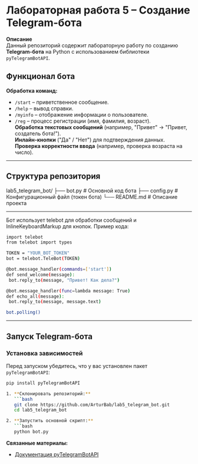 # Лабораторная работа 5 – Создание Telegram-бота  

**Описание**  
Данный репозиторий содержит лабораторную работу по созданию **Telegram-бота** на Python с использованием библиотеки `pyTelegramBotAPI`.  

## Функционал бота  
**Обработка команд:**  
   - `/start` – приветственное сообщение.  
   - `/help` – вывод справки.  
   - `/myinfo` – отображение информации о пользователе.  
   - `/reg` – процесс регистрации (имя, фамилия, возраст).  
**Обработка текстовых сообщений** (например, "Привет" → "Привет, создатель бота!").  
**Инлайн-кнопки** ("Да" / "Нет") для подтверждения данных.  
**Проверка корректности ввода** (например, проверка возраста на число).  

---

## Структура репозитория  
lab5_telegram_bot/ ├── bot.py # Основной код бота ├── config.py # Конфигурационный файл (токен бота) └── README.md # Описание проекта


---
Бот использует telebot для обработки сообщений и InlineKeyboardMarkup для кнопок.
Пример кода:
   ```bash
import telebot
from telebot import types

TOKEN = "YOUR_BOT_TOKEN"
bot = telebot.TeleBot(TOKEN)

@bot.message_handler(commands=['start'])
def send_welcome(message):
    bot.reply_to(message, "Привет! Как дела?")

@bot.message_handler(func=lambda message: True)
def echo_all(message):
    bot.reply_to(message, message.text)

bot.polling()

   ```
---

## Запуск Telegram-бота  
### Установка зависимостей 
Перед запуском убедитесь, что у вас установлен пакет `pyTelegramBotAPI`:  
```bash
pip install pyTelegramBotAPI

1. **Склонировать репозиторий:**  
   ```bash
   git clone https://github.com/ArturBab/lab5_telegram_bot.git
   cd lab5_telegram_bot

2. **Запустить основной скрипт:**
   ```bash
   python bot.py
```

**Связанные материалы:** 
- [Документация pyTelegramBotAPI](https://github.com/eternnoir/pyTelegramBotAPI)

